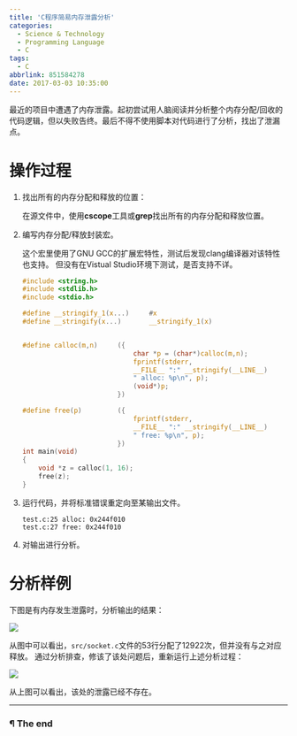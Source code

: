 ```yaml
---
title: 'C程序简易内存泄露分析'
categories:
  - Science & Technology
  - Programming Language
  - C
tags:
  - C
abbrlink: 851584278
date: 2017-03-03 10:35:00
---
```


最近的项目中遭遇了内存泄露。起初尝试用人脑阅读并分析整个内存分配/回收的代码逻辑，但以失败告终。最后不得不使用脚本对代码进行了分析，找出了泄漏点。

<!-- more -->

# 操作过程

1. 找出所有的内存分配和释放的位置：

   在源文件中，使用**cscope**工具或**grep**找出所有的内存分配和释放位置。

2. 编写内存分配/释放封装宏。

   这个宏里使用了GNU GCC的扩展宏特性，测试后发现clang编译器对该特性也支持。
   但没有在Vistual Studio环境下测试，是否支持不详。

   ```C
   #include <string.h>
   #include <stdlib.h>
   #include <stdio.h>

   #define __stringify_1(x...)     #x
   #define __stringify(x...)       __stringify_1(x)


   #define calloc(m,n)     ({                                          \
                               char *p = (char*)calloc(m,n);           \
                               fprintf(stderr,                         \
                               __FILE__ ":" __stringify(__LINE__)      \
                               " alloc: %p\n", p);                     \
                               (void*)p;                               \
                           })

   #define free(p)         ({                                          \
                               fprintf(stderr,                         \
                               __FILE__ ":" __stringify(__LINE__)      \
                               " free: %p\n", p);                      \
                           })
   int main(void)
   {
       void *z = calloc(1, 16);
       free(z);
   }
   ```

3. 运行代码，并将标准错误重定向至某输出文件。

   ```
   test.c:25 alloc: 0x244f010
   test.c:27 free: 0x244f010
   ```

4. 对输出进行分析。

# 分析样例

下图是有内存发生泄露时，分析输出的结果：

![](http://oyui6c341.bkt.clouddn.com/images/2017/C程序简易内存泄露分析/01.jpg)

从图中可以看出，`src/socket.c`文件的53行分配了12922次，但并没有与之对应释放。 通过分析排查，修该了该处问题后，重新运行上述分析过程：

![](http://oyui6c341.bkt.clouddn.com/images/2017/C程序简易内存泄露分析/02.jpg)

从上图可以看出，该处的泄露已经不存在。

---

### ¶ The end


